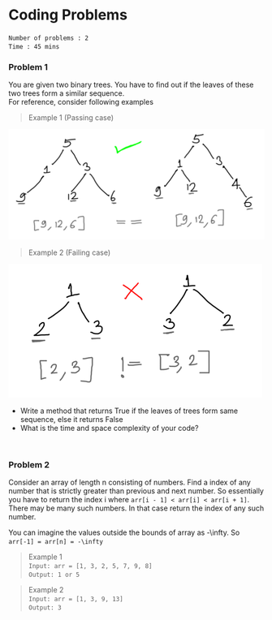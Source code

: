 # Coding Problems

`Number of problems : 2`</br>
`Time : 45 mins`</br>

### Problem 1

You are given two binary trees. You have to find out if the leaves of these two trees form a similar sequence.</br> For reference, consider following examples</br>

> Example 1 (Passing case)</br>
<img src="https://github.com/letsbrewcode/interview-coding-lab/blob/master/lab-3/resources/leaf-similar-trees-pass.png" width="700">

> Example 2 (Failing case)</br>
<img src="https://github.com/letsbrewcode/interview-coding-lab/blob/master/lab-3/resources/leaf-similar-trees-fail.png" width="500">

 - Write a method that returns True if the leaves of trees form same sequence, else it returns False
 - What is the time and space complexity of your code?

</br>

### Problem 2

Consider an array of length n consisting of numbers. Find a index of any number that is strictly greater than previous and next number. So essentially you have to return the index i 
where `arr[i - 1] < arr[i] < arr[i + 1]`. There may be many such numbers. In that case return the index of any such number.</br>

You can imagine the values outside the bounds of array as -\infty. So `arr[-1] = arr[n] = -\infty`

> Example 1</br>
`Input: arr = [1, 3, 2, 5, 7, 9, 8]`</br>
`Output: 1 or 5`</br>

> Example 2</br>
`Input: arr = [1, 3, 9, 13]`</br>
`Output: 3`</br>

